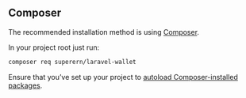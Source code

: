 ## Composer

The recommended installation method is using [Composer](https://getcomposer.org/).

In your project root just run:

```bash
composer req superern/laravel-wallet
```

Ensure that you’ve set up your project to [autoload Composer-installed packages](https://getcomposer.org/doc/01-basic-usage.md#autoloading).
